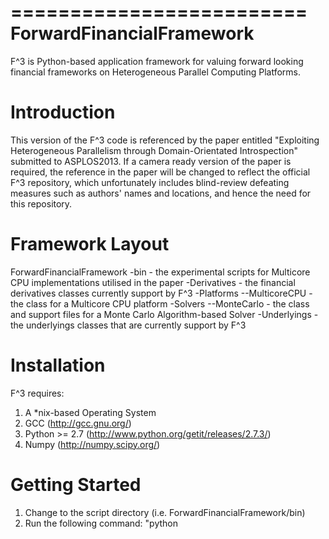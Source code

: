 =========================
ForwardFinancialFramework
=========================

F^3 is Python-based application framework for valuing forward looking financial frameworks on Heterogeneous Parallel Computing Platforms.

Introduction
============

This version of the F^3 code is referenced by the paper entitled "Exploiting Heterogeneous Parallelism through Domain-Orientated Introspection" submitted to ASPLOS2013.
If a camera ready version of the paper is required, the reference in the paper will be changed to reflect the official F^3 repository, which unfortunately includes blind-review
defeating measures such as authors' names and locations, and hence the need for this repository.

Framework Layout
================

ForwardFinancialFramework
-bin - the experimental scripts for Multicore CPU implementations utilised in the paper
-Derivatives - the financial derivatives classes currently support by F^3
-Platforms 
--MulticoreCPU - the class for a Multicore CPU platform
-Solvers
--MonteCarlo - the class and support files for a Monte Carlo Algorithm-based Solver
-Underlyings - the underlyings classes that are currently support by F^3

Installation
============

F^3 requires:
1) A *nix-based Operating System
2) GCC (http://gcc.gnu.org/)
3) Python >= 2.7 (http://www.python.org/getit/releases/2.7.3/)
4) Numpy (http://numpy.scipy.org/)

Getting Started
===============

1) Change to the script directory (i.e. ForwardFinancialFramework/bin)
2) Run the following command: "python <script file name>" i.e. "python mc_solver_fully_connected_portfolio.py" would run the fully connected portfolio experiment script.




